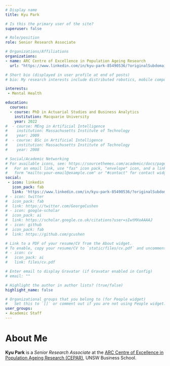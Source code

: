 ```yaml
---
# Display name
title: Kyu Park

# Is this the primary user of the site?
superuser: false

# Role/position
role: Senior Research Associate

# Organizations/Affiliations
organizations:
- name: ARC Centre of Excellence in Population Ageing Research
  url: "https://www.linkedin.com/in/kyu-park-85490536/?originalSubdomain=au"

# Short bio (displayed in user profile at end of posts)
# bio: My research interests include distributed robotics, mobile computing and programmable matter.

interests:
 - Mental Health

education:
  courses:
  - course: PhD in Actuarial Studies and Business Analytics
    institution: Macquarie University
    year: 2022
#  - course: MEng in Artificial Intelligence
#    institution: Massachusetts Institute of Technology
#    year: 2009
#  - course: BSc in Artificial Intelligence
#    institution: Massachusetts Institute of Technology
#    year: 2008

# Social/Academic Networking
# For available icons, see: https://sourcethemes.com/academic/docs/page-builder/#icons
#   For an email link, use "fas" icon pack, "envelope" icon, and a link in the
#   form "mailto:your-email@example.com" or "#contact" for contact widget.
social:
 - icon: linkedin
   icon_pack: fab
   link: 'https://www.linkedin.com/in/kyu-park-85490536/?originalSubdomain=au'
# - icon: twitter
#  icon_pack: fab
#  link: https://twitter.com/GeorgeCushen
# - icon: google-scholar
#  icon_pack: ai
#  link: https://scholar.google.co.uk/citations?user=sIwtMXoAAAAJ
# - icon: github
#  icon_pack: fab
#  link: https://github.com/gcushen

# Link to a PDF of your resume/CV from the About widget.
# To enable, copy your resume/CV to `static/files/cv.pdf` and uncomment the lines below.
# - icon: cv
#   icon_pack: ai
#   link: files/cv.pdf

# Enter email to display Gravatar (if Gravatar enabled in Config)
# email: ""

# Highlight the author in author lists? (true/false)
highlight_name: false

# Organizational groups that you belong to (for People widget)
#   Set this to `[]` or comment out if you are not using People widget.
user_groups:
- Academic Staff
---
```


# About Me

**Kyu Park** is a *Senior Research Associate* at the [ARC Centre of Excellence in Population Ageing Research (CEPAR)](https://www.cepar.edu.au/), UNSW Business School.


